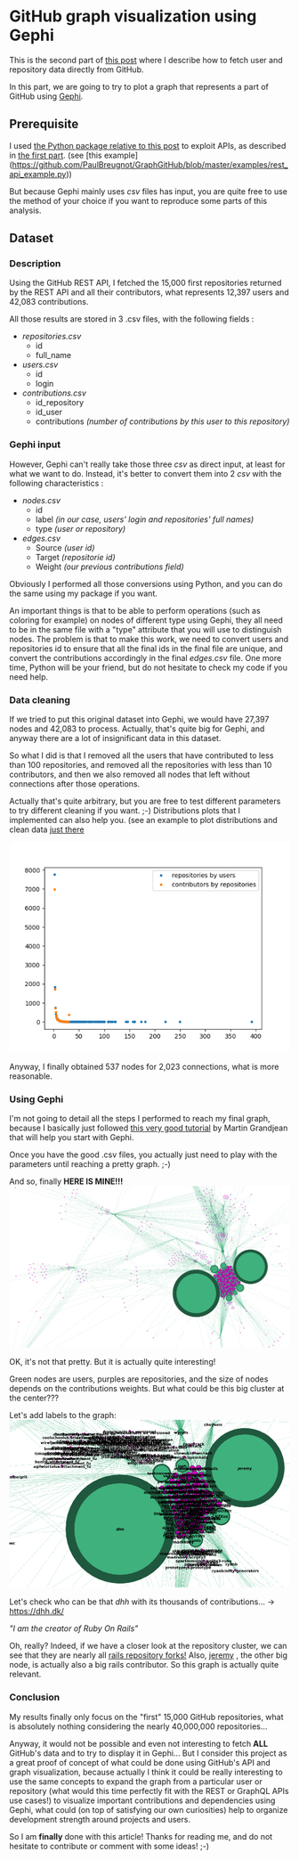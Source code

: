 # GitHub graph visualization using Gephi

This is the second part of <a href="part1.html">this post</a> where I
describe how to fetch user and repository data directly from GitHub.

In this part, we are going to try to plot a graph that represents a part
of GitHub using <a href="https://gephi.org/">Gephi</a>.

## Prerequisite

I used <a href="https://github.com/PaulBreugnot/GraphGitHub">the Python package relative to this post</a>
to exploit APIs, as described in <a href="part1.html">the first part</a>. (see [this example] (https://github.com/PaulBreugnot/GraphGitHub/blob/master/examples/rest_api_example.py))

But because Gephi mainly uses <em>csv</em> files has input,
you are quite free to use the method of your choice if you want to
reproduce some parts of this analysis.

## Dataset
### Description

Using the GitHub REST API, I fetched the 15,000 first repositories returned
by the REST API and all their contributors, what represents 12,397 users and
42,083 contributions.

All those results are stored in 3 .csv files, with the following fields :

* <em>repositories.csv</em>
  * id
  * full_name
* <em>users.csv</em>
  * id
  * login
* <em>contributions.csv</em>
  * id_repository
  * id_user
  * contributions <em>(number of contributions by this user to this repository)</em>
  
### Gephi input

However, Gephi can't really take those three <em>csv</em> as direct input,
at least for what we want to do. Instead, it's better to convert them into
2 <em>csv</em> with the following characteristics :

* <em>nodes.csv</em>
  * id
  * label <em>(in our case, users' login and repositories' full names)</em>
  * type <em>(<em>user</em> or <em>repository</em>)</em>
* <em>edges.csv</em>
  * Source <em>(user id)</em>
  * Target <em>(repositorie id)</em>
  * Weight <em>(our previous <em>contributions</em> field)</em>
  
Obviously I performed all those conversions using Python, and you can do
the same using my package if you want.

An important things is that to be able to perform operations (such as
coloring for example) on nodes of different type using Gephi, they all
need to be in the same file with a "type" attribute that you will use to
distinguish nodes. The problem is that to make this work, we need to
convert users and repositories id to ensure that all the final ids in the
final file are unique, and convert the contributions accordingly in the
final <em>edges.csv</em> file. One more time, Python will be your friend,
but do not hesitate to check my code if you need help.


### Data cleaning

If we tried to put this original dataset into Gephi, we would have 27,397
nodes and 42,083 to process. Actually, that's quite big for Gephi, and
anyway there are a lot of insignificant data in this dataset.

So what I did is that I removed all the users that have contributed to less
than 100 repositories, and removed all the repositories with less than 10
contributors, and then we also removed all nodes that left without
connections after those operations.

Actually that's quite arbitrary, but you are free to test different
parameters to try different cleaning if you want. ;-) Distributions plots
that I implemented can also help you. (see an example to plot distributions and clean data [just there](https://github.com/PaulBreugnot/GraphGitHub/blob/master/examples/data_cleaning_example.py)

![Distribution plot example](distributions_example.png)


Anyway, I finally obtained 537 nodes for 2,023 connections, what is more
reasonable.

### Using Gephi

I'm not going to detail all the steps I performed to reach my final graph,
because I basically just followed <a href="http://www.martingrandjean.ch/gephi-introduction/">this very good tutorial</a>
by Martin Grandjean that will help you start with Gephi.

Once you have the good .csv files, you actually just need to play with the
parameters until reaching a pretty graph. ;-)

And so, finally <strong>HERE IS MINE!!!</strong>
![Gephi Graph](gephi_without_labels.png)

OK, it's not that pretty. But it is actually quite interesting!

Green nodes are users, purples are repositories, and the size of nodes
depends on the contributions weights. But what could be this big cluster
at the center???

Let's add labels to the graph:
![Gephi Graph Cluster](gephi_graph_cluster.png)

Let's check who can be that <em>dhh</em> with its thousands
of contributions... -> <a href="https://dhh.dk/">https://dhh.dk/</a>

<em>"I am the creator of Ruby On Rails"</em>

Oh, really? Indeed, if we have a closer look at the repository cluster, we
can see that they are nearly all <a href="https://github.com/rails/rails">rails repository forks!</a>
Also, <a href="https://github.com/jeremy">jeremy</a>
, the other big node, is actually also a big rails contributor.
So this graph is actually quite relevant.

### Conclusion

My results finally only focus on the "first" 15,000 GitHub repositories,
what is absolutely nothing considering the nearly 40,000,000 repositories...

Anyway, it would not be possible and even not interesting to fetch
<strong>ALL</strong> GitHub's data and to try to display it in Gephi...
But I consider this project as a great proof of concept of what could be
done using GitHub's API and graph visualization, because actually I think
it could be really interesting to use the same concepts to expand the graph
from a particular user or repository (what would this time perfectly fit
with the REST or GraphQL APIs use cases!) to visualize important contributions
and dependencies using Gephi, what could (on top of satisfying our own
curiosities) help to organize development strength around projects and
users.

So I am <strong>finally</strong> done with this article! Thanks for
reading me, and do not hesitate to contribute or comment with some
ideas! ;-)
